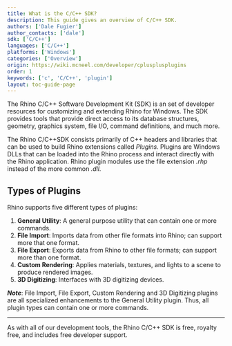 ```yaml
---
title: What is the C/C++ SDK?
description: This guide gives an overview of C/C++ SDK.
authors: ['Dale Fugier']
author_contacts: ['dale']
sdk: ['C/C++']
languages: ['C/C++']
platforms: ['Windows']
categories: ['Overview']
origin: https://wiki.mcneel.com/developer/cplusplusplugins
order: 1
keywords: ['c', 'C/C++', 'plugin']
layout: toc-guide-page
---
```



The Rhino C/C++ Software Development Kit (SDK) is an set of developer resources for customizing and extending Rhino for Windows. The SDK provides tools that provide direct access to its database structures, geometry, graphics system, file I/O, command definitions, and much more.

The Rhino C/C++SDK consists primarily of C++ headers and libraries that can be used to build Rhino extensions called *Plugins*. Plugins are Windows DLLs that can be loaded into the Rhino process and interact directly with the Rhino application. Rhino plugin modules use the file extension *.rhp* instead of the more common *.dll*.

## Types of Plugins

Rhino supports five different types of plugins:

1. **General Utility**: A general purpose utility that can contain one or more commands.
1. **File Import**: Imports data from other file formats into Rhino; can support more that one format.
1. **File Export**: Exports data from Rhino to other file formats; can support more than one format.
1. **Custom Rendering**: Applies materials, textures, and lights to a scene to produce rendered images.
1. **3D Digitizing**: Interfaces with 3D digitizing devices.

***Note***: File Import, File Export, Custom Rendering and 3D Digitizing plugins are all specialized enhancements to the General Utility plugin.  Thus, all plugin types can contain one or more commands.

---

As with all of our development tools, the Rhino C/C++ SDK is free, royalty free, and includes free developer support.

